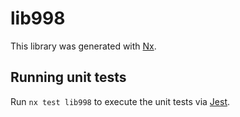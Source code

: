 # lib998

This library was generated with [Nx](https://nx.dev).

## Running unit tests

Run `nx test lib998` to execute the unit tests via [Jest](https://jestjs.io).
